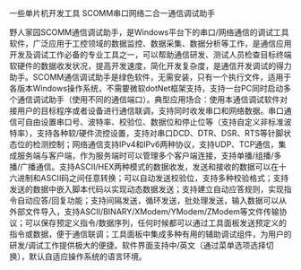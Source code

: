 一些单片机开发工具
SCOMM串口网络二合一通信调试助手

野人家园SCOMM通信调试助手，是Windows平台下的串口/网络通信的调试工具软件，广泛应用于工控领域的数据监控、数据采集、数据分析等工作，是通信应用开发及调试工作必备的专业工具之一，可以帮助通信研发、测试人员检查目标终端软硬件的数据收发状况，提高开发速度，简化开发复杂度，是通信开发调试的得力助手。SCOMM通信调试助手是绿色软件，无需安装，只有一个执行文件，适用于各版本Windows操作系统，不需要微软dotNet框架支持，支持一台PC同时启动多个通信调试助手（使用不同的通信端口）。典型应用场合：使用本通信调试软件对接用户的目标程序或者设备进行通信联调，支持同时收发串口和网络数据。串口通信可自由设置串口号、波特率、校验位、数据位和停止位等（支持自定义非标准波特率），支持各种软/硬件流控设置，支持对串口DCD、DTR、DSR、RTS等针脚状态位的检测控制；网络通信支持IPv4和IPv6两种协议，支持UDP、TCP通信，集成服务端与客户端，作为服务端时可以管理多个客户端连接，支持单播/组播/多播/广播通信。支持ASCII/HEX两种模式的数据收发，发送和接收的数据可以在十六进制和ASCII码之间任意转换；可以自动发送校验位，支持多种校验格式；支持发送的数据中嵌入脚本代码以实现动态数据发送；支持建立自动应答规则，实现指令自动应答/回复功能；支持间隔发送，循环发送，批处理发送，输入数据可以从外部文件导入，支持ASCII/BINARY/XModem/YModem/ZModem等文件传输协议；可以保存预定义指令/数据序列，任何时候都可以通过工具面板发送预定义的指令或数据，便于通信联调；工具面板中集成多种有用的辅助调试组件，为用户的研发/调试工作提供极大的便捷。软件界面支持中/英文（通过菜单选项选择切换），默认自适应操作系统的语言环境。
